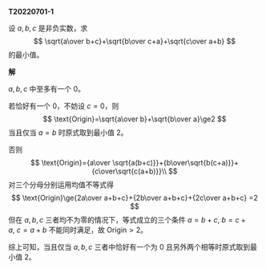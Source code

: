 **T20220701-1**

设 $a,b,c$ 是非负实数，求
$$
\sqrt{a\over b+c}+\sqrt{b\over c+a}+\sqrt{c\over a+b}
$$
的最小值。

**解**

$a,b,c$ 中至多有一个 $0$。

若恰好有一个 $0$，不妨设 $c=0$，则
$$
\text{Origin}=\sqrt{a\over b}+\sqrt{b\over a}\ge2
$$
当且仅当 $a=b$ 时原式取到最小值 $2$。

 否则
$$
\text{Origin}={a\over \sqrt{a(b+c)}}+{b\over\sqrt{b(c+a)}}+{c\over\sqrt{c(a+b)}}\\
$$
对三个分母分别运用均值不等式得
$$
\text{Origin}\ge{2a\over a+b+c}+{2b\over a+b+c}+{2c\over a+b+c}
=2
$$
但在 $a,b,c$ 三者均不为零的情况下，等式成立的三个条件 $a=b+c,\ b=c+a,\ c=a+b$ 不能同时满足，故 $\text{Origin}>2$。

综上可知，当且仅当 $a,b,c$ 三者中恰好有一个为 $0$ 且另外两个相等时原式取到最小值 $2$。